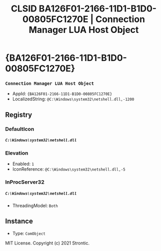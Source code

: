 ﻿---
title: "CLSID BA126F01-2166-11D1-B1D0-00805FC1270E | Connection Manager LUA Host Object"
excerpt: What is COM-Object CLSID BA126F01-2166-11D1-B1D0-00805FC1270E?
---

# {BA126F01-2166-11D1-B1D0-00805FC1270E}

### `Connection Manager LUA Host Object`
* AppId: `{BA126F01-2166-11D1-B1D0-00805FC1270E}`
* LocalizedString: `@C:\Windows\system32\netshell.dll,-1200`

## Registry


### DefaultIcon

##### `C:\Windows\system32\netshell.dll`

### Elevation

* Enabled: `1`
* IconReference: `@C:\Windows\system32\netshell.dll,-5`

### InProcServer32

##### `C:\Windows\system32\netshell.dll`
* ThreadingModel: `Both`

## Instance

* Type: `ComObject`

MIT License. Copyright (c) 2021 Strontic.


